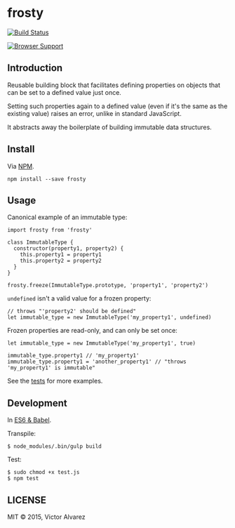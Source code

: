 # frosty

[![Build Status](https://travis-ci.org/yangmillstheory/frosty.svg?branch=master)](https://travis-ci.org/yangmillstheory/mixin.a.lot)

[![Browser Support](https://ci.testling.com/yangmillstheory/frosty.png)
](https://ci.testling.com/yangmillstheory/frosty)

## Introduction

Reusable building block that facilitates defining properties on objects that can be set to a defined value just once.

Setting such properties again to a defined value (even if it's the same as the existing value) raises an error, unlike in standard JavaScript.

It abstracts away the boilerplate of building immutable data structures.


## Install

Via [NPM](https://www.npmjs.com/package/frosty).

`npm install --save frosty`

## Usage

Canonical example of an immutable type:

    import frosty from 'frosty'

    class ImmutableType {
      constructor(property1, property2) {
        this.property1 = property1
        this.property2 = property2
      }
    }

    frosty.freeze(ImmutableType.prototype, 'property1', 'property2')

`undefined` isn't a valid value for a frozen property:

    // throws "'property2' should be defined"
    let immutable_type = new ImmutableType('my_property1', undefined)


Frozen properties are read-only, and can only be set once:

    let immutable_type = new ImmutableType('my_property1', true)

    immutable_type.property1 // 'my_property1'
    immutable_type.property1 = 'another_property1' // "throws 'my_property1' is immutable"
    

See the [tests](https://github.com/yangmillstheory/frosty/blob/master/src/frosty.spec.js) for more examples.

## Development

In [ES6 & Babel](http://babeljs.io/).

Transpile:

    $ node_modules/.bin/gulp build

Test:

    $ sudo chmod +x test.js
    $ npm test

## LICENSE

MIT © 2015, Victor Alvarez
